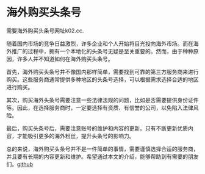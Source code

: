 # 海外购买头条号

需要海外购买头条号网址k02.cc.

随着国内市场的竞争日益激烈，许多企业和个人开始将目光投向海外市场。而在海外推广的过程中，拥有一个本地化的头条号无疑是至关重要的。然而，由于种种原因，许多人并不知道如何在海外购买头条号。

首先，海外购买头条号并不像国内那样简单，需要找到可靠的第三方服务商来进行购买。这些服务商通常提供多种地区的头条号选择，可以根据需求选择合适的地区进行购买。

其次，购买海外头条号需要注意一些法律法规的问题，比如是否需要提供身份证件等。因此，在选择服务商时，一定要选择有资质、有信誉的公司，以免陷入法律风险。

最后，购买头条号后，需要注意账号的维护和内容的更新。只有不断更新优质内容，才能吸引更多的海外粉丝，提升头条号的影响力。

总的来说，海外购买头条号并不是一件简单的事情，需要谨慎选择合适的服务商，并且要有长期的内容更新和维护。希望通过本文的介绍，能够帮助到有需要的朋友们。[github](https://github.com)